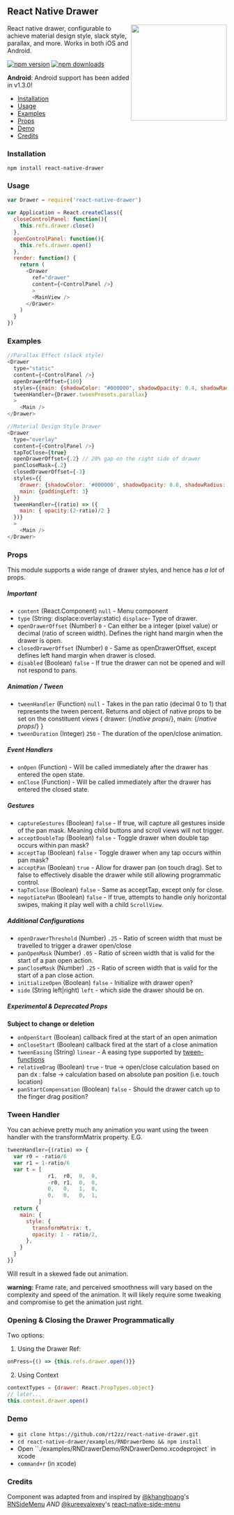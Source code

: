 ## React Native Drawer
<img width="220px" align="right" src="https://raw.githubusercontent.com/rt2zz/react-native-drawer/master/examples/rn-drawer.gif" />

React native drawer, configurable to achieve material design style, slack style, parallax, and more. Works in both iOS and Android.

[![npm version](https://img.shields.io/npm/v/react-native-drawer.svg?style=flat-square)](https://www.npmjs.com/package/react-native-drawer)
[![npm downloads](https://img.shields.io/npm/dm/react-native-drawer.svg?style=flat-square)](https://www.npmjs.com/package/react-native-drawer)

**Android**: Android support has been added in v1.3.0!

- [Installation](#installation)
- [Usage](#usage)
- [Examples](#examples)
- [Props](#props)
- [Demo](#demo)
- [Credits](#credits)

### Installation
`npm install react-native-drawer`

### Usage
```javascript
var Drawer = require('react-native-drawer')

var Application = React.createClass({
  closeControlPanel: function(){
    this.refs.drawer.close()
  },
  openControlPanel: function(){
    this.refs.drawer.open()
  },
  render: function() {
    return (
      <Drawer
        ref="drawer"
        content={<ControlPanel />}
        >
        <MainView />
      </Drawer>
    )
  }
})
```

### Examples
```js
//Parallax Effect (slack style)
<Drawer
  type="static"
  content={<ControlPanel />}
  openDrawerOffset={100}
  styles={{main: {shadowColor: "#000000", shadowOpacity: 0.4, shadowRadius: 3}}}
  tweenHandler={Drawer.tweenPresets.parallax}
  >
    <Main />
</Drawer>

//Material Design Style Drawer
<Drawer
  type="overlay"
  content={<ControlPanel />}
  tapToClose={true}
  openDrawerOffset={.2} // 20% gap on the right side of drawer
  panCloseMask={.2}
  closedDrawerOffset={-3}
  styles={{
    drawer: {shadowColor: '#000000', shadowOpacity: 0.8, shadowRadius: 3},
    main: {paddingLeft: 3}
  }}
  tweenHandler={(ratio) => ({
    main: { opacity:(2-ratio)/2 }
  })}
  >
    <Main />
</Drawer>
```

### Props
This module supports a wide range of drawer styles, and hence has *a lot* of props.
##### Important
- `content` (React.Component) `null` - Menu component
- `type` (String: displace:overlay:static) `displace`- Type of drawer.
- `openDrawerOffset` (Number) `0` - Can either be a integer (pixel value) or decimal (ratio of screen width). Defines the right hand margin when the drawer is open.
- `closedDrawerOffset` (Number) `0` - Same as openDrawerOffset, except defines left hand margin when drawer is closed.
- `disabled` (Boolean) `false` - If true the drawer can not be opened and will not respond to pans.

##### Animation / Tween
- `tweenHandler` (Function) `null` - Takes in the pan ratio (decimal 0 to 1) that represents the tween percent. Returns and object of native props to be set on the constituent views { drawer: {/*native props*/}, main: {/*native props*/} }
- `tweenDuration` (Integer) `250` - The duration of the open/close animation.

##### Event Handlers
- `onOpen` (Function) - Will be called immediately after the drawer has entered the open state.
- `onClose` (Function) - Will be called immediately after the drawer has entered the closed state.

##### Gestures
- `captureGestures` (Boolean) `false` - If true, will capture all gestures inside of the pan mask. Meaning child buttons and scroll views will not trigger.
- `acceptDoubleTap` (Boolean) `false` - Toggle drawer when double tap occurs within pan mask?
- `acceptTap` (Boolean) `false` - Toggle drawer when any tap occurs within pan mask?
- `acceptPan` (Boolean) `true` - Allow for drawer pan (on touch drag). Set to false to effectively disable the drawer while still allowing programmatic control.
- `tapToClose` (Boolean) `false` - Same as acceptTap, except only for close.
- `negotiatePan` (Boolean) `false` - If true, attempts to handle only horizontal swipes, making it play well with a child `ScrollView`.

##### Additional Configurations
- `openDrawerThreshold` (Number) `.25` - Ratio of screen width that must be travelled to trigger a drawer open/close
- `panOpenMask` (Number) `.05` - Ratio of screen width that is valid for the start of a pan open action.
- `panCloseMask` (Number) `.25` - Ratio of screen width that is valid for the start of a pan close action.
- `initializeOpen` (Boolean) `false` - Initialize with drawer open?
- `side` (String left|right) `left` - which side the drawer should be on.

##### Experimental & Deprecated Props
**Subject to change or deletion**
- `onOpenStart` (Boolean) callback fired at the start of an open animation
- `onCloseStart` (Boolean) callback fired at the start of a close animation
- `tweenEasing` (String) `linear` - A easing type supported by [tween-functions](https://www.npmjs.com/package/tween-functions)
- `relativeDrag` (Boolean) `true` - true -> open/close calculation based on pan dx : false -> calculation based on absolute pan position (i.e. touch location)
- `panStartCompensation` (Boolean) `false` - Should the drawer catch up to the finger drag position?


### Tween Handler
You can achieve pretty much any animation you want using the tween handler with the transformMatrix property. E.G.
```js
tweenHandler={(ratio) => {
  var r0 = -ratio/6
  var r1 = 1-ratio/6
  var t = [
             r1,  r0,  0,  0,
             -r0, r1,  0,  0,
             0,   0,   1,  0,
             0,   0,   0,  1,
          ]
  return {
    main: {
      style: {
        transformMatrix: t,
        opacity: 1 - ratio/2,
      },
    }
  }
}}
```
Will result in a skewed fade out animation.

**warning:** Frame rate, and perceived smoothness will vary based on the complexity and speed of the animation. It will likely require some tweaking and compromise to get the animation just right.

### Opening & Closing the Drawer Programmatically
Two options:
1. Using the Drawer Ref:
```js
onPress={() => {this.refs.drawer.open()}}
```
2. Using Context
```js
contextTypes = {drawer: React.PropTypes.object}
// later...
this.context.drawer.open()
```

### Demo
* `git clone https://github.com/rt2zz/react-native-drawer.git`
* `cd react-native-drawer/examples/RNDrawerDemo && npm install`
* Open ``./examples/RNDrawerDemo/RNDrawerDemo.xcodeproject` in xcode
* `command+r` (in xcode)

### Credits
Component was adapted from and inspired by
[@khanghoang](https://github.com/khanghoang)'s [RNSideMenu](https://github.com/khanghoang/RNSideMenu)
*AND*
[@kureevalexey](https://twitter.com/kureevalexey)'s [react-native-side-menu](https://github.com/Kureev/react-native-side-menu)
